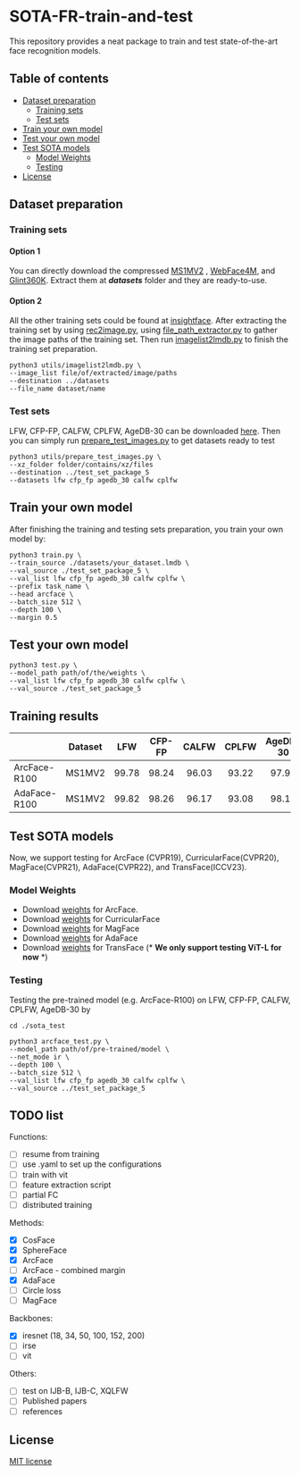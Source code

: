 # SOTA-FR-train-and-test
This repository provides a neat package to train and test state-of-the-art face recognition models.

## Table of contents

<!--ts-->
- [Dataset preparation](#dataset-preparation)
  * [Training sets](#training-sets)
  * [Test sets](#test-sets)
- [Train your own model](#train-your-own-model)
- [Test your own model](#test-your-own-model)
- [Test SOTA models](#test-sota-models)
  * [Model Weights](#model-weights)
  * [Testing](#testing)
- [License](#license)
  <!--te-->

## Dataset preparation
### Training sets
#### Option 1
You can directly download the compressed [MS1MV2](https://drive.google.com/file/d/10MaJjn3wvTcDCoXJdNmhMeAsRHfPuM-_/view?usp=drive_link)
, [WebFace4M](https://drive.google.com/file/d/12C9GvOEDcfqKm5XI5Ta2XvRBqlSy29C9/view?usp=drive_link), and [Glint360K](https://drive.google.com/file/d/1WaLfIVJ7lQrwVgBOSp0BLNSUxLfFPccb/view?usp=drive_link).
Extract them at ***datasets*** folder and they are ready-to-use.
#### Option 2
All the other training sets could be found at [insightface](https://github.com/deepinsight/insightface/tree/master/recognition/_datasets_).
After extracting the training set by using [rec2image.py](https://github.com/deepinsight/insightface/blob/0b5cab57b6011a587386bb14ac01ff2d74af1ff9/recognition/common/rec2image.py),
using [file_path_extractor.py](https://github.com/HaiyuWu/useful_tools/blob/main/file_path_extractor.py) to gather the image paths of the training set. 
Then run [imagelist2lmdb.py](https://github.com/HaiyuWu/SOTA-FR-train-and-test/blob/main/utils/imagelist2lmdb.py) to finish the training set preparation.
```
python3 utils/imagelist2lmdb.py \
--image_list file/of/extracted/image/paths
--destination ../datasets
--file_name dataset/name
```
### Test sets
LFW, CFP-FP, CALFW, CPLFW, AgeDB-30 can be downloaded [here](https://drive.google.com/file/d/1l7XmqzIZKdKVqu0cOS2EI0bL_9_-wIrc/view?usp=drive_link).
Then you can simply run [prepare_test_images.py](https://github.com/HaiyuWu/SOTA-FR-train-and-test/blob/main/utils/prepare_test_images.py) to get datasets ready to test
```
python3 utils/prepare_test_images.py \
--xz_folder folder/contains/xz/files
--destination ../test_set_package_5
--datasets lfw cfp_fp agedb_30 calfw cplfw
```

## Train your own model
After finishing the training and testing sets preparation, you train your own model by:
```
python3 train.py \
--train_source ./datasets/your_dataset.lmdb \
--val_source ./test_set_package_5 \
--val_list lfw cfp_fp agedb_30 calfw cplfw \
--prefix task_name \
--head arcface \
--batch_size 512 \
--depth 100 \
--margin 0.5
```

## Test your own model
```
python3 test.py \
--model_path path/of/the/weights \
--val_list lfw cfp_fp agedb_30 calfw cplfw \
--val_source ./test_set_package_5
```

## Training results
|              | Dataset |  LFW  | CFP-FP | CALFW | CPLFW | AgeDB-30 |
|--------------|:-------:|:-----:|:------:|:-----:|:-----:|:--------:|
| ArcFace-R100 | MS1MV2  | 99.78 | 98.24  | 96.03 | 93.22 |  97.95   |
| AdaFace-R100 | MS1MV2  | 99.82 | 98.26  | 96.17 | 93.08 |  98.13   |

## Test SOTA models
Now, we support testing for ArcFace (CVPR19), CurricularFace(CVPR20), MagFace(CVPR21), AdaFace(CVPR22), and TransFace(ICCV23).
### Model Weights
- Download [weights](https://github.com/deepinsight/insightface/tree/master/model_zoo#list-of-models-by-various-depth-iresnet-and-training-datasets) for ArcFace.
- Download [weights](https://github.com/HuangYG123/CurricularFace?tab=readme-ov-file#model) for CurricularFace
- Download [weights](https://github.com/IrvingMeng/MagFace?tab=readme-ov-file#model-zoo) for MagFace
- Download [weights](https://github.com/mk-minchul/AdaFace?tab=readme-ov-file#pretrained-models) for AdaFace
- Download [weights](https://github.com/DanJun6737/TransFace?tab=readme-ov-file#transface-pretrained-models) for TransFace (* **We only support testing ViT-L for now** *)
### Testing
Testing the pre-trained model (e.g. ArcFace-R100) on LFW, CFP-FP, CALFW, CPLFW, AgeDB-30 by
```
cd ./sota_test

python3 arcface_test.py \
--model_path path/of/pre-trained/model \
--net_mode ir \
--depth 100 \
--batch_size 512 \
--val_list lfw cfp_fp agedb_30 calfw cplfw \
--val_source ../test_set_package_5
```

## TODO list
Functions:
- [ ] resume from training
- [ ] use .yaml to set up the configurations
- [ ] train with vit
- [ ] feature extraction script
- [ ] partial FC
- [ ] distributed training

Methods:
- [x] CosFace
- [x] SphereFace
- [x] ArcFace
- [ ] ArcFace - combined margin
- [x] AdaFace
- [ ] Circle loss
- [ ] MagFace

Backbones:
- [x] iresnet (18, 34, 50, 100, 152, 200) 
- [ ] irse
- [ ] vit

Others:
- [ ] test on IJB-B, IJB-C, XQLFW
- [ ] Published papers
- [ ] references

## License
[MIT license](./license.md)